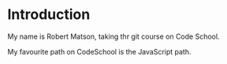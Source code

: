 Introduction
===========================

My name is Robert Matson, taking thr git course on Code School.

My favourite path on CodeSchool is the JavaScript path.